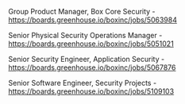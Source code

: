 Group Product Manager, Box Core Security - https://boards.greenhouse.io/boxinc/jobs/5063984

Senior Physical Security Operations Manager - https://boards.greenhouse.io/boxinc/jobs/5051021

Senior Security Engineer, Application Security - https://boards.greenhouse.io/boxinc/jobs/5067876

Senior Software Engineer, Security Projects - https://boards.greenhouse.io/boxinc/jobs/5109103

